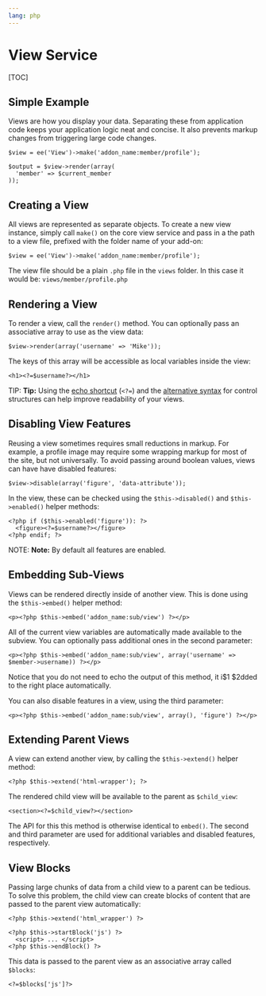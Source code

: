 ```yaml
---
lang: php
---
```


<!--
    This source file is part of the open source project
    ExpressionEngine User Guide (https://github.com/ExpressionEngine/ExpressionEngine-User-Guide)

    @link      https://expressionengine.com/
    @copyright Copyright (c) 2003-2020, Packet Tide, LLC (https://packettide.com)
    @license   https://expressionengine.com/license Licensed under Apache License, Version 2.0
-->

# View Service

[TOC]

## Simple Example

Views are how you display your data. Separating these from application code keeps your application logic neat and concise. It also prevents markup changes from triggering large code changes.

    $view = ee('View')->make('addon_name:member/profile');

    $output = $view->render(array(
      'member' => $current_member
    ));

## Creating a View

All views are represented as separate objects. To create a new view instance, simply call `make()` on the core view service and pass in a the path to a view file, prefixed with the folder name of your add-on:

    $view = ee('View')->make('addon_name:member/profile');

The view file should be a plain `.php` file in the `views` folder. In this case it would be: `views/member/profile.php`

## Rendering a View

To render a view, call the `render()` method. You can optionally pass an associative array to use as the view data:

    $view->render(array('username' => 'Mike'));

The keys of this array will be accessible as local variables inside the view:

    <h1><?=$username?></h1>

TIP: **Tip:** Using the [echo shortcut](https://secure.php.net/manual/en/function.echo.php) (`<?=`) and the [alternative syntax](https://secure.php.net/manual/en/control-structures.alternative-syntax.php) for control structures can help improve readability of your views.

## Disabling View Features

Reusing a view sometimes requires small reductions in markup. For example, a profile image may require some wrapping markup for most of the site, but not universally. To avoid passing around boolean values, views can have have disabled features:

    $view->disable(array('figure', 'data-attribute'));

In the view, these can be checked using the `$this->disabled()` and `$this->enabled()` helper methods:

    <?php if ($this->enabled('figure')): ?>
      <figure><?=$username?></figure>
    <?php endif; ?>

NOTE: **Note:** By default all features are enabled.

## Embedding Sub-Views

Views can be rendered directly inside of another view. This is done using the `$this->embed()` helper method:

    <p><?php $this->embed('addon_name:sub/view') ?></p>

All of the current view variables are automatically made available to the subview. You can optionally pass additional ones in the second parameter:

    <p><?php $this->embed('addon_name:sub/view', array('username' => $member->username)) ?></p>

Notice that you do not need to echo the output of this method, it i$1 $2dded to the right place automatically.

You can also disable features in a view, using the third parameter:

    <p><?php $this->embed('addon_name:sub/view', array(), 'figure') ?></p>

## Extending Parent Views

A view can extend another view, by calling the `$this->extend()` helper method:

    <?php $this->extend('html-wrapper'); ?>

The rendered child view will be available to the parent as `$child_view`:

    <section><?=$child_view?></section>

The API for this this method is otherwise identical to `embed()`. The second and third parameter are used for additional variables and disabled features, respectively.

## View Blocks

Passing large chunks of data from a child view to a parent can be tedious. To solve this problem, the child view can create blocks of content that are passed to the parent view automatically:

    <?php $this->extend('html_wrapper') ?>

    <?php $this->startBlock('js') ?>
      <script> ... </script>
    <?php $this->endBlock() ?>

This data is passed to the parent view as an associative array called `$blocks`:

    <?=$blocks['js']?>
